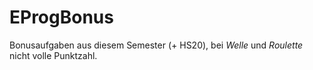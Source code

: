 # EProgBonus
Bonusaufgaben aus diesem Semester (+ HS20), bei *Welle* und *Roulette* nicht volle Punktzahl.
